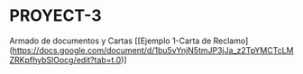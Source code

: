 # PROYECT-3
Armado de documentos y Cartas 
[[Ejemplo 1-Carta de Reclamo] (https://docs.google.com/document/d/1bu5vYnjN5tmJP3jJa_z2TpYMCTcLMZRKpfhybSlOocg/edit?tab=t.0)]
